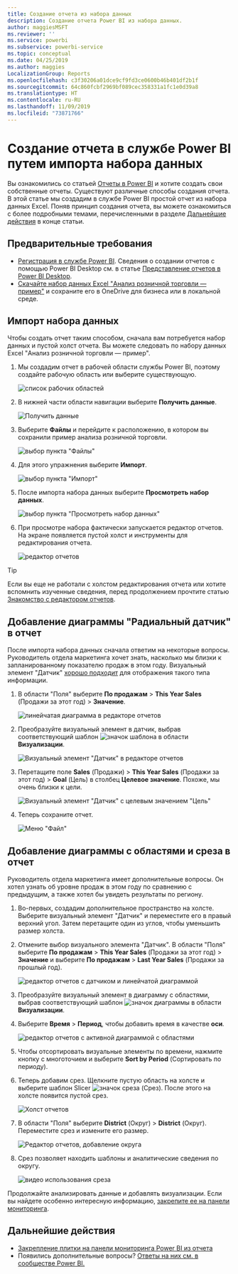 ```yaml
---
title: Создание отчета из набора данных
description: Создание отчета Power BI из набора данных.
author: maggiesMSFT
ms.reviewer: ''
ms.service: powerbi
ms.subservice: powerbi-service
ms.topic: conceptual
ms.date: 04/25/2019
ms.author: maggies
LocalizationGroup: Reports
ms.openlocfilehash: c3f30206a01dce9cf9fd3ce0600b46b401df2b1f
ms.sourcegitcommit: 64c860fcbf2969bf089cec358331a1fc1e0d39a8
ms.translationtype: HT
ms.contentlocale: ru-RU
ms.lasthandoff: 11/09/2019
ms.locfileid: "73871766"
---
```

# <a name="create-a-report-in-the-power-bi-service-by-importing-a-dataset"></a>Создание отчета в службе Power BI путем импорта набора данных
Вы ознакомились со статьей [Отчеты в Power BI](consumer/end-user-reports.md) и хотите создать свои собственные отчеты. Существуют различные способы создания отчета. В этой статье мы создадим в службе Power BI простой отчет из набора данных Excel. Поняв принцип создания отчета, вы можете ознакомиться с более подробными темами, перечисленными в разделе [Дальнейшие действия](#next-steps) в конце статьи.  

## <a name="prerequisites"></a>Предварительные требования
- [Регистрация в службе Power BI](service-self-service-signup-for-power-bi.md). Сведения о создании отчетов с помощью Power BI Desktop см. в статье [Представление отчетов в Power BI Desktop](desktop-report-view.md). 
- [Скачайте набор данных Excel "Анализ розничной торговли — пример"](https://go.microsoft.com/fwlink/?LinkId=529778) и сохраните его в OneDrive для бизнеса или в локальной среде.

## <a name="import-the-dataset"></a>Импорт набора данных
Чтобы создать отчет таким способом, сначала вам потребуется набор данных и пустой холст отчета. Вы можете следовать по набору данных Excel "Анализ розничной торговли — пример".

1. Мы создадим отчет в рабочей области службы Power BI, поэтому создайте рабочую область или выберите существующую.
   
   ![список рабочих областей](media/service-report-create-new/power-bi-workspaces2.png)
2. В нижней части области навигации выберите **Получить данные**.
   
   ![Получить данные](media/service-report-create-new/power-bi-get-data3.png)
3. Выберите **Файлы** и перейдите к расположению, в котором вы сохранили пример анализа розничной торговли.
   
    ![выбор пункта "Файлы"](media/service-report-create-new/power-bi-select-files.png)
4. Для этого упражнения выберите **Импорт**.
   
   ![выбор пункта "Импорт"](media/service-report-create-new/power-bi-import.png)
5. После импорта набора данных выберите **Просмотреть набор данных**.
   
   ![выбор пункта "Просмотреть набор данных"](media/service-report-create-new/power-bi-view-dataset.png)
6. При просмотре набора фактически запускается редактор отчетов.  На экране появляется пустой холст и инструменты для редактирования отчета.
   
   ![редактор отчетов](media/service-report-create-new/power-bi-blank-report.png)

> [!TIP]
> Если вы еще не работали с холстом редактирования отчета или хотите вспомнить изученные сведения, перед продолжением прочтите статью [Знакомство с редактором отчетов](service-the-report-editor-take-a-tour.md). 
> 

## <a name="add-a-radial-gauge-to-the-report"></a>Добавление диаграммы "Радиальный датчик" в отчет
После импорта набора данных сначала ответим на некоторые вопросы.  Руководитель отдела маркетинга хочет знать, насколько мы близки к запланированному показателю продаж в этом году. Визуальный элемент "Датчик" [хорошо подходит](visuals/power-bi-report-visualizations.md) для отображения такого типа информации.

1. В области "Поля" выберите **По продажам** > **This Year Sales** (Продажи за этот год) > **Значение**.
   
    ![линейчатая диаграмма в редакторе отчетов](media/service-report-create-new/power-bi-report-step1.png)
2. Преобразуйте визуальный элемент в датчик, выбрав соответствующий шаблон ![значок шаблона](media/service-report-create-new/powerbi-gauge-icon.png) в области **Визуализации**.
   
    ![Визуальный элемент "Датчик" в редакторе отчетов](media/service-report-create-new/power-bi-report-step2.png)
3. Перетащите поле **Sales** (Продажи) > **This Year Sales** (Продажи за этот год) > **Goal** (Цель) в столбец **Целевое значение**. Похоже, мы очень близки к цели.
   
    ![Визуальный элемент "Датчик" с целевым значением "Цель"](media/service-report-create-new/power-bi-report-step3.png)
4. Теперь сохраните отчет.
   
   ![Меню "Файл"](media/service-report-create-new/powerbi-save.png)

## <a name="add-an-area-chart-and-slicer-to-the-report"></a>Добавление диаграммы с областями и среза в отчет
Руководитель отдела маркетинга имеет дополнительные вопросы. Он хотел узнать об уровне продаж в этом году по сравнению с предыдущим, а также хотел бы увидеть результаты по региону.

1. Во-первых, создадим дополнительное пространство на холсте. Выберите визуальный элемент "Датчик" и переместите его в правый верхний угол. Затем перетащите один из углов, чтобы уменьшить размер холста.
2. Отмените выбор визуального элемента "Датчик". В области "Поля" выберите **По продажам** > **This Year Sales** (Продажи за этот год) > **Значение** и выберите **По продажам** > **Last Year Sales** (Продажи за прошлый год).
   
    ![редактор отчетов с датчиком и линейчатой диаграммой](media/service-report-create-new/power-bi-report-step4.png)
3. Преобразуйте визуальный элемент в диаграмму с областями, выбрав соответствующий шаблон ![значок диаграммы](media/service-report-create-new/power-bi-areachart-icon.png) в области **Визуализации**.
4. Выберите **Время** > **Период**, чтобы добавить время в качестве **оси**.
   
    ![редактор отчетов с активной диаграммой с областями](media/service-report-create-new/power-bi-report-step5.png)
5. Чтобы отсортировать визуальные элементы по времени, нажмите кнопку с многоточием и выберите **Sort by Period** (Сортировать по периоду).
6. Теперь добавим срез. Щелкните пустую область на холсте и выберите шаблон Slicer ![значок среза](media/service-report-create-new/power-bi-slicer-icon.png) (Срез). После этого на холсте появится пустой срез.
   
    ![Холст отчетов](media/service-report-create-new/power-bi-report-step6.png)    
7. В области "Поля" выберите **District** (Округ) > **District** (Округ). Переместите срез и измените его размер.
   
    ![Редактор отчетов, добавление округа](media/service-report-create-new/power-bi-report-step7.png)  
8. Срез позволяет находить шаблоны и аналитические сведения по округу.
   
   ![видео использования среза](media/service-report-create-new/power-bi-slicer-video2.gif)  

Продолжайте анализировать данные и добавлять визуализации. Если вы найдете особенно интересную информацию, [закрепите ее на панели мониторинга](service-dashboard-pin-tile-from-report.md).

## <a name="next-steps"></a>Дальнейшие действия

* [Закрепление плитки на панели мониторинга Power BI из отчета](service-dashboard-pin-tile-from-report.md)   
* Появились дополнительные вопросы? [Ответы на них см. в сообществе Power BI.](https://community.powerbi.com/)

